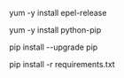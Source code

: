 yum -y install epel-release

yum -y install python-pip

pip install --upgrade pip

pip install -r requirements.txt
